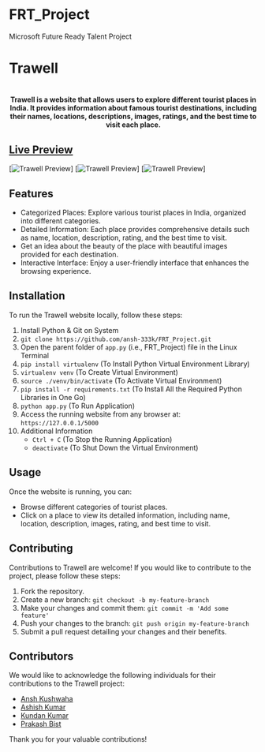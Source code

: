 # FRT_Project
Microsoft Future Ready Talent Project
# Trawell

<div align="center">
	<a href="https://tra-well.azurewebsites.net"><img src=""></a>
	<h4>Trawell is a website that allows users to explore different tourist places in India. It provides information about famous tourist destinations, including their names, locations, descriptions, images, ratings, and the best time to visit each place.</h4>
</div>

## [Live Preview](https://tra-well.azurewebsites.net)

[![Trawell Preview](./pictures/welcoming-page.png)]
[![Trawell Preview](./pictures/welcoming-page.png)]
[![Trawell Preview](./pictures/welcoming-page.png)]

## Features

- Categorized Places: Explore various tourist places in India, organized into different categories.
- Detailed Information: Each place provides comprehensive details such as name, location, description, rating, and the best time to visit.
- Get an idea about the beauty of the place with beautiful images provided for each destination.
- Interactive Interface: Enjoy a user-friendly interface that enhances the browsing experience.

## Installation

To run the Trawell website locally, follow these steps:

1. Install Python & Git on System
2. `git clone https://github.com/ansh-333k/FRT_Project.git`
3. Open the parent folder of `app.py` (i.e., FRT_Project) file in the Linux Terminal
4. `pip install virtualenv` (To Install Python Virtual Environment Library)
5. `virtualenv venv` (To Create Virtual Environment)
6. `source ./venv/bin/activate` (To Activate Virtual Environment)
7. `pip install -r requirements.txt` (To Install All the Required Python Libraries in One Go)
8. `python app.py` (To Run Application)
9. Access the running website from any browser at: `https://127.0.0.1/5000`
10. Additional Information
    - `Ctrl + C` (To Stop the Running Application)
    - `deactivate` (To Shut Down the Virtual Environment)

## Usage

Once the website is running, you can:

- Browse different categories of tourist places.
- Click on a place to view its detailed information, including name, location, description, images, rating, and best time to visit.

## Contributing

Contributions to Trawell are welcome! If you would like to contribute to the project, please follow these steps:

1. Fork the repository.
2. Create a new branch: `git checkout -b my-feature-branch`
3. Make your changes and commit them: `git commit -m 'Add some feature'`
4. Push your changes to the branch: `git push origin my-feature-branch`
5. Submit a pull request detailing your changes and their benefits.

## Contributors

We would like to acknowledge the following individuals for their contributions to the Trawell project:

- [Ansh Kushwaha](https://github.com/ansh-333k/)
- [Ashish Kumar](https://github.com/AshkumCurious)
- [Kundan Kumar](https://github.com/Kd1129)
- [Prakash Bist](https://github.com/prakashbist28)

Thank you for your valuable contributions!

##

